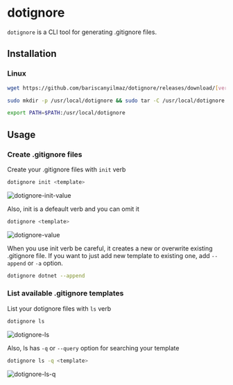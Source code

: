 # dotignore

`dotignore` is a CLI tool for generating .gitignore files.

## Installation

### Linux

```sh
wget https://github.com/bariscanyilmaz/dotignore/releases/download/[version]/dotignore-[version]-linux-x64.tar.gz

sudo mkdir -p /usr/local/dotignore && sudo tar -C /usr/local/dotignore -xzf dotignore-[version]-linux-x64.tar.gz

export PATH=$PATH:/usr/local/dotignore
```

## Usage

### Create .gitignore files

Create your .gitignore files with `init` verb

```bash
dotignore init <template>
```

![dotignore-init-value](https://user-images.githubusercontent.com/30300440/130862256-998b5e65-8f01-4e98-8e60-a729f30ff91e.gif)  

Also, init is a defeault verb and you can omit it

```bash
dotignore <template>
```

![dotignore-value](https://user-images.githubusercontent.com/30300440/130862290-a9182421-0168-4d8e-a697-a7c5be2ac1a9.gif)  

When you use init verb be careful, it creates a new or overwrite existing .gitignore file. If you want to just add new template to existing one, add `--append` or `-a` option.

```bash
dotignore dotnet --append
```

### List available .gitignore templates

List your dotignore files with `ls` verb

```bash
dotignore ls 
```

![dotignore-ls](https://user-images.githubusercontent.com/30300440/130862328-38127d04-3aa1-45bd-a4d0-2117dc1fef18.gif)  

Also, ls has `-q` or `--query` option for searching your template

```bash
dotignore ls -q <template>
```

![dotignore-ls-q](https://user-images.githubusercontent.com/30300440/130862991-42fe1177-9bff-41e6-b85b-138be7a412c9.gif)
